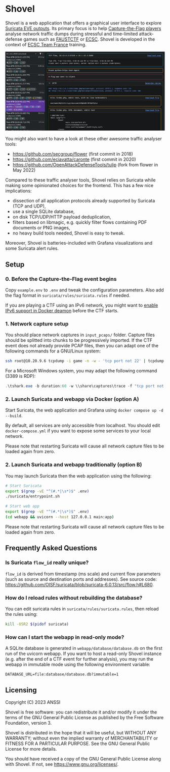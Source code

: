 # Shovel

Shovel is a web application that offers a graphical user interface to explore
[Suricata EVE outputs](https://docs.suricata.io/en/suricata-7.0.1/output/eve/eve-json-output.html).
Its primary focus is to help [Capture-the-Flag players](https://en.wikipedia.org/wiki/Capture_the_flag_(cybersecurity))
analyse network traffic dumps during stressful and time-limited attack-defense games such as
[FAUSTCTF](https://faustctf.net/) or [ECSC](https://ecsc.eu/).
Shovel is developed in the context of
[ECSC Team France](https://ctftime.org/team/159269/) training.

![Shovel during ENOWARS7](./.github/demo.webp)

You might also want to have a look at these other awesome traffic analyser tools:

  - https://github.com/secgroup/flower (first commit in 2018)
  - https://github.com/eciavatta/caronte (first commit in 2020)
  - https://github.com/OpenAttackDefenseTools/tulip (fork from flower in May 2022)

Compared to these traffic analyser tools, Shovel relies on Suricata while making
some opinionated choices for the frontend. This has a few nice implications:

  - dissection of all application protocols already supported by Suricata (TCP and UDP),
  - use a single SQLite database,
  - on disk TCP/UDP/HTTP payload deduplication,
  - filters based on libmagic, e.g. quickly filter flows containing PDF documents or PNG images,
  - no heavy build tools needed, Shovel is easy to tweak.

Moreover, Shovel is batteries-included with Grafana visualizations and some Suricata alert rules.

## Setup

### 0. Before the Capture-the-Flag event begins

Copy `example.env` to `.env` and tweak the configuration parameters.
Also add the flag format in `suricata/rules/suricata.rules` if needed.

If you are playing a CTF using an IPv6 network, you might want to [enable IPv6 support in Docker deamon](https://docs.docker.com/config/daemon/ipv6/) before the CTF starts.

### 1. Network capture setup

You should place network captures in `input_pcaps/` folder.
Capture files should be splitted into chunks to be progressively imported.
If the CTF event does not already provide PCAP files, then you can adapt one
of the following commands for a GNU/Linux system:
```bash
ssh root@10.20.9.6 tcpdump -i game -n -w - 'tcp port not 22' | tcpdump -n -r - -G 30 -w input_pcaps/trace-%Y-%m-%d_%H-%M-%S.pcap
```
For a Microsoft Windows system, you may adapt the following command (3389 is RDP):
```powershell
.\tshark.exe -b duration:60 -w \\share\captures\trace -f "tcp port not 3389"
```

### 2. Launch Suricata and webapp via Docker (option A)

Start Suricata, the web application and Grafana using `docker compose up -d --build`.

By default, all services are only accessible from localhost.
You should edit `docker-compose.yml` if you want to expose some services to your local network.

Please note that restarting Suricata will cause all network capture files to be loaded again from zero.

### 2. Launch Suricata and webapp traditionally (option B)

You may launch Suricata then the web application using the following:
```bash
# Start Suricata
export $(grep -vE "^(#.*|\s*)$" .env)
./suricata/entrypoint.sh
```

```bash
# Start web app
export $(grep -vE "^(#.*|\s*)$" .env)
(cd webapp && uvicorn --host 127.0.0.1 main:app)
```

Please note that restarting Suricata will cause all network capture files to be loaded again from zero.

## Frequently Asked Questions

### Is Suricata `flow_id` really unique?

`flow_id` is derived from timestamp (ms scale) and current flow parameters (such
as source and destination ports and addresses). See source code:
<https://github.com/OISF/suricata/blob/suricata-6.0.13/src/flow.h#L680>.

### How do I reload rules without rebuilding the database?

You can edit suricata rules in `suricata/rules/suricata.rules`, then reload the rules
using:
```bash
kill -USR2 $(pidof suricata)
```

### How can I start the webapp in read-only mode?

A SQLite database is generated in `webapp/database/database.db` on the first run
of the uvicorn webapp.
If you want to host a read-only Shovel instance (e.g. after the end of a CTF
event for further analysis), you may run the webapp in immutable mode using the
following environment variable:
```
DATABASE_URL=file:database/database.db?immutable=1
```

## Licensing

Copyright (C) 2023  ANSSI

Shovel is free software: you can redistribute it and/or modify it under the terms of the GNU General Public License as published by the Free Software Foundation, version 3.

Shovel is distributed in the hope that it will be useful, but WITHOUT ANY WARRANTY; without even the implied warranty of MERCHANTABILITY or FITNESS FOR A PARTICULAR PURPOSE. See the GNU General Public License for more details.

You should have received a copy of the GNU General Public License along with Shovel. If not, see <https://www.gnu.org/licenses/>.
